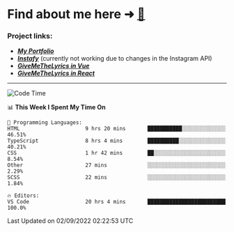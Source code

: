# Find about me here ➜ [🧑](https://pauabella.dev)

### Project links:
- ***[My Portfolio](https://pauabella.dev)***
- ***[Instafy](https://instafy.me)*** (currently not working due to changes in the Instagram API)
- ***[GiveMeTheLyrics in Vue](https://lyrics.pauabella.dev)***
- ***[GiveMeTheLyrics in React](https://pauabella.dev/GiveMeTheLyrics)***

---
<!--START_SECTION:waka-->
![Code Time](http://img.shields.io/badge/Code%20Time-1%2C398%20hrs%2039%20mins-blue)

📊 **This Week I Spent My Time On** 

```text
💬 Programming Languages: 
HTML                     9 hrs 20 mins       ███████████░░░░░░░░░░░░░░   46.51% 
TypeScript               8 hrs 4 mins        ██████████░░░░░░░░░░░░░░░   40.21% 
CSS                      1 hr 42 mins        ██░░░░░░░░░░░░░░░░░░░░░░░   8.54% 
Other                    27 mins             ░░░░░░░░░░░░░░░░░░░░░░░░░   2.29% 
SCSS                     22 mins             ░░░░░░░░░░░░░░░░░░░░░░░░░   1.84%

🔥 Editors: 
VS Code                  20 hrs 4 mins       █████████████████████████   100.0%

```


 Last Updated on 02/09/2022 02:22:53 UTC
<!--END_SECTION:waka-->
